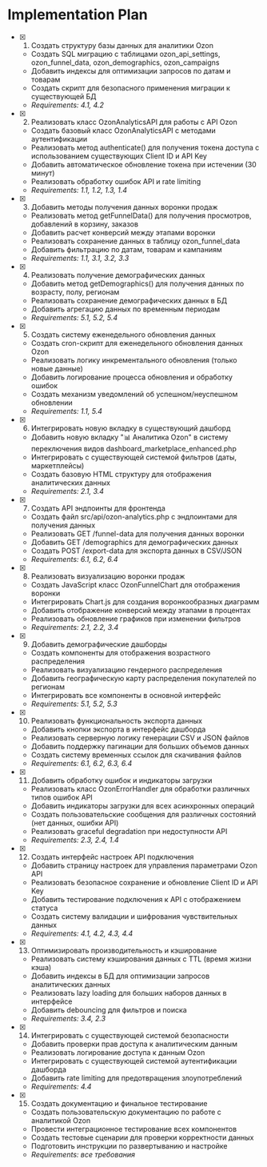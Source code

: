 # Implementation Plan

- [x] 1. Создать структуру базы данных для аналитики Ozon

  - Создать SQL миграцию с таблицами ozon_api_settings, ozon_funnel_data, ozon_demographics, ozon_campaigns
  - Добавить индексы для оптимизации запросов по датам и товарам
  - Создать скрипт для безопасного применения миграции к существующей БД
  - _Requirements: 4.1, 4.2_

- [x] 2. Реализовать класс OzonAnalyticsAPI для работы с API Ozon

  - Создать базовый класс OzonAnalyticsAPI с методами аутентификации
  - Реализовать метод authenticate() для получения токена доступа с использованием существующих Client ID и API Key
  - Добавить автоматическое обновление токена при истечении (30 минут)
  - Реализовать обработку ошибок API и rate limiting
  - _Requirements: 1.1, 1.2, 1.3, 1.4_

- [x] 3. Добавить методы получения данных воронки продаж

  - Реализовать метод getFunnelData() для получения просмотров, добавлений в корзину, заказов
  - Добавить расчет конверсий между этапами воронки
  - Реализовать сохранение данных в таблицу ozon_funnel_data
  - Добавить фильтрацию по датам, товарам и кампаниям
  - _Requirements: 1.1, 3.1, 3.2, 3.3_

- [x] 4. Реализовать получение демографических данных

  - Добавить метод getDemographics() для получения данных по возрасту, полу, регионам
  - Реализовать сохранение демографических данных в БД
  - Добавить агрегацию данных по временным периодам
  - _Requirements: 5.1, 5.2, 5.4_

- [x] 5. Создать систему еженедельного обновления данных

  - Создать cron-скрипт для еженедельного обновления данных Ozon
  - Реализовать логику инкрементального обновления (только новые данные)
  - Добавить логирование процесса обновления и обработку ошибок
  - Создать механизм уведомлений об успешном/неуспешном обновлении
  - _Requirements: 1.1, 5.4_

- [x] 6. Интегрировать новую вкладку в существующий дашборд

  - Добавить новую вкладку "📊 Аналитика Ozon" в систему переключения видов dashboard_marketplace_enhanced.php
  - Интегрировать с существующей системой фильтров (даты, маркетплейсы)
  - Создать базовую HTML структуру для отображения аналитических данных
  - _Requirements: 2.1, 3.4_

- [x] 7. Создать API эндпоинты для фронтенда

  - Создать файл src/api/ozon-analytics.php с эндпоинтами для получения данных
  - Реализовать GET /funnel-data для получения данных воронки
  - Добавить GET /demographics для демографических данных
  - Создать POST /export-data для экспорта данных в CSV/JSON
  - _Requirements: 6.1, 6.2, 6.4_

- [x] 8. Реализовать визуализацию воронки продаж

  - Создать JavaScript класс OzonFunnelChart для отображения воронки
  - Интегрировать Chart.js для создания воронкообразных диаграмм
  - Добавить отображение конверсий между этапами в процентах
  - Реализовать обновление графиков при изменении фильтров
  - _Requirements: 2.1, 2.2, 3.4_

- [x] 9. Добавить демографические дашборды

  - Создать компоненты для отображения возрастного распределения
  - Реализовать визуализацию гендерного распределения
  - Добавить географическую карту распределения покупателей по регионам
  - Интегрировать все компоненты в основной интерфейс
  - _Requirements: 5.1, 5.2, 5.3_

- [x] 10. Реализовать функциональность экспорта данных

  - Добавить кнопки экспорта в интерфейс дашборда
  - Реализовать серверную логику генерации CSV и JSON файлов
  - Добавить поддержку пагинации для больших объемов данных
  - Создать систему временных ссылок для скачивания файлов
  - _Requirements: 6.1, 6.2, 6.3, 6.4_

- [x] 11. Добавить обработку ошибок и индикаторы загрузки

  - Реализовать класс OzonErrorHandler для обработки различных типов ошибок API
  - Добавить индикаторы загрузки для всех асинхронных операций
  - Создать пользовательские сообщения для различных состояний (нет данных, ошибки API)
  - Реализовать graceful degradation при недоступности API
  - _Requirements: 2.3, 2.4, 1.4_

- [x] 12. Создать интерфейс настроек API подключения

  - Добавить страницу настроек для управления параметрами Ozon API
  - Реализовать безопасное сохранение и обновление Client ID и API Key
  - Добавить тестирование подключения к API с отображением статуса
  - Создать систему валидации и шифрования чувствительных данных
  - _Requirements: 4.1, 4.2, 4.3, 4.4_

- [x] 13. Оптимизировать производительность и кэширование

  - Реализовать систему кэширования данных с TTL (время жизни кэша)
  - Добавить индексы в БД для оптимизации запросов аналитических данных
  - Реализовать lazy loading для больших наборов данных в интерфейсе
  - Добавить debouncing для фильтров и поиска
  - _Requirements: 3.4, 2.3_

- [x] 14. Интегрировать с существующей системой безопасности

  - Добавить проверки прав доступа к аналитическим данным
  - Реализовать логирование доступа к данным Ozon
  - Интегрировать с существующей системой аутентификации дашборда
  - Добавить rate limiting для предотвращения злоупотреблений
  - _Requirements: 4.4_

- [x] 15. Создать документацию и финальное тестирование
  - Создать пользовательскую документацию по работе с аналитикой Ozon
  - Провести интеграционное тестирование всех компонентов
  - Создать тестовые сценарии для проверки корректности данных
  - Подготовить инструкции по развертыванию и настройке
  - _Requirements: все требования_
